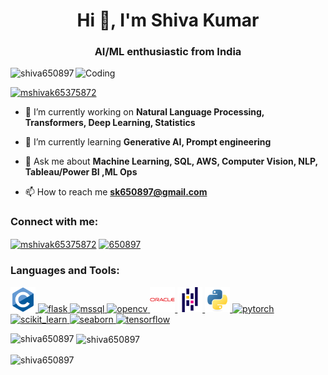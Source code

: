 

<h1 align="center">Hi 👋, I'm Shiva Kumar</h1>
<h3 align="center">AI/ML enthusiastic from India</h3>
<img align="right" alt="Coding" width="400" src="https://user-images.githubusercontent.com/74038190/235224431-e8c8c12e-6826-47f1-89fb-2ddad83b3abf.gif">

<p align="left"> <img src="https://komarev.com/ghpvc/?username=shiva650897&label=Profile%20views&color=0e75b6&style=flat" alt="shiva650897" /> </p>

<p align="left"> <a href="https://twitter.com/mshivak65375872" target="blank"><img src="https://img.shields.io/twitter/follow/mshivak65375872?logo=twitter&style=for-the-badge" alt="mshivak65375872" /></a> </p>


- 🔭 I’m currently working on **Natural Language Processing, Transformers, Deep Learning, Statistics**

- 🌱 I’m currently learning **Generative AI, Prompt engineering**

- 💬 Ask me about **Machine Learning, SQL, AWS, Computer Vision, NLP, Tableau/Power BI ,ML Ops**

- 📫 How to reach me **sk650897@gmail.com**

<h3 align="left">Connect with me:</h3>
<p align="left">
<a href="https://twitter.com/mshivak65375872" target="blank"><img align="center" src="https://raw.githubusercontent.com/rahuldkjain/github-profile-readme-generator/master/src/images/icons/Social/twitter.svg" alt="mshivak65375872" height="30" width="40" /></a>
<a href="https://linkedin.com/in/650897" target="blank"><img align="center" src="https://raw.githubusercontent.com/rahuldkjain/github-profile-readme-generator/master/src/images/icons/Social/linked-in-alt.svg" alt="650897" height="30" width="40" /></a>
</p>

<h3 align="left">Languages and Tools:</h3>
<p align="left"> <a href="https://www.cprogramming.com/" target="_blank" rel="noreferrer"> <img src="https://raw.githubusercontent.com/devicons/devicon/master/icons/c/c-original.svg" alt="c" width="40" height="40"/> </a> <a href="https://flask.palletsprojects.com/" target="_blank" rel="noreferrer"> <img src="https://www.vectorlogo.zone/logos/pocoo_flask/pocoo_flask-icon.svg" alt="flask" width="40" height="40"/> </a> <a href="https://www.microsoft.com/en-us/sql-server" target="_blank" rel="noreferrer"> <img src="https://www.svgrepo.com/show/303229/microsoft-sql-server-logo.svg" alt="mssql" width="40" height="40"/> </a> <a href="https://opencv.org/" target="_blank" rel="noreferrer"> <img src="https://www.vectorlogo.zone/logos/opencv/opencv-icon.svg" alt="opencv" width="40" height="40"/> </a> <a href="https://www.oracle.com/" target="_blank" rel="noreferrer"> <img src="https://raw.githubusercontent.com/devicons/devicon/master/icons/oracle/oracle-original.svg" alt="oracle" width="40" height="40"/> </a> <a href="https://pandas.pydata.org/" target="_blank" rel="noreferrer"> <img src="https://raw.githubusercontent.com/devicons/devicon/2ae2a900d2f041da66e950e4d48052658d850630/icons/pandas/pandas-original.svg" alt="pandas" width="40" height="40"/> </a> <a href="https://www.python.org" target="_blank" rel="noreferrer"> <img src="https://raw.githubusercontent.com/devicons/devicon/master/icons/python/python-original.svg" alt="python" width="40" height="40"/> </a> <a href="https://pytorch.org/" target="_blank" rel="noreferrer"> <img src="https://www.vectorlogo.zone/logos/pytorch/pytorch-icon.svg" alt="pytorch" width="40" height="40"/> </a> <a href="https://scikit-learn.org/" target="_blank" rel="noreferrer"> <img src="https://upload.wikimedia.org/wikipedia/commons/0/05/Scikit_learn_logo_small.svg" alt="scikit_learn" width="40" height="40"/> </a> <a href="https://seaborn.pydata.org/" target="_blank" rel="noreferrer"> <img src="https://seaborn.pydata.org/_images/logo-mark-lightbg.svg" alt="seaborn" width="40" height="40"/> </a> <a href="https://www.tensorflow.org" target="_blank" rel="noreferrer"> <img src="https://www.vectorlogo.zone/logos/tensorflow/tensorflow-icon.svg" alt="tensorflow" width="40" height="40"/> </a> </p>

<p><img align="left" src="https://github-readme-stats.vercel.app/api/top-langs?username=shiva650897&show_icons=true&locale=en&layout=compact" alt="shiva650897" /></p>

<p>&nbsp;<img align="center" src="https://github-readme-stats.vercel.app/api?username=shiva650897&show_icons=true&locale=en" alt="shiva650897" /></p>

<p><img align="center" src="https://github-readme-streak-stats.herokuapp.com/?user=shiva650897&" alt="shiva650897" /></p>
